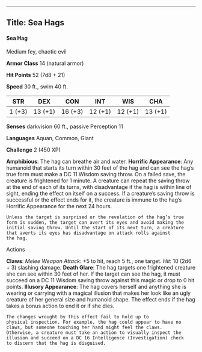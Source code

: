 -------------------------
Title: Sea Hags
-------------------------


#### Sea Hag

Medium fey, chaotic evil

**Armor Class** 14 (natural armor)

**Hit Points** 52 (7d8 + 21)

**Speed** 30 ft., swim 40 ft.

  STR|         DEX|         CON|         INT|         WIS|         CHA
  -----------| -----------| -----------| -----------| -----------| -----------|
   1 (+3)   | 13 (+1)   | 16 (+3)   | 12 (+1)   | 12 (+1)   | 13 (+1)

**Senses** darkvision 60 ft., passive Perception 11

**Languages** Aquan, Common, Giant

**Challenge** 2 (450 XP)


**Amphibious**: The hag can breathe air and water.
**Horrific Appearance**: Any humanoid that starts its turn within 30
    feet of the hag and can see the hag’s true form must make a DC 11
    Wisdom saving throw. On a failed save, the creature is frightened
    for 1 minute. A creature can repeat the saving throw at the end of
    each of its turns, with disadvantage if the hag is within line of
    sight, ending the effect on itself on a success. If a creature’s
    saving throw is successful or the effect ends for it, the creature
    is immune to the hag’s Horrific Appearance for the next 24 hours.

    Unless the target is surprised or the revelation of the hag’s true
    form is sudden, the target can avert its eyes and avoid making the
    initial saving throw. Until the start of its next turn, a creature
    that averts its eyes has disadvantage on attack rolls against
    the hag.


Actions

**Claws**: *Melee Weapon Attack*: +5 to hit, reach 5 ft.,
    one target. *Hit*: 10 (2d6 + 3) slashing damage.
**Death Glare**: The hag targets one frightened creature she can see
    within 30 feet of her. If the target can see the hag, it must
    succeed on a DC 11 Wisdom saving throw against this magic or drop to
    0 hit points.
**Illusory Appearance**: The hag covers herself and anything she is
    wearing or carrying with a magical illusion that makes her look like
    an ugly creature of her general size and humanoid shape. The effect
    ends if the hag takes a bonus action to end it or if she dies.

    The changes wrought by this effect fail to hold up to
    physical inspection. For example, the hag could appear to have no
    claws, but someone touching her hand might feel the claws.
    Otherwise, a creature must take an action to visually inspect the
    illusion and succeed on a DC 16 Intelligence (Investigation) check
    to discern that the hag is disguised.
